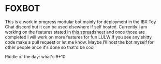 # FOXBOT
This is a work in progress modular bot mainly for deployment in the IBX Toy Chat discord but it can be used elsewhere if self hosted.
Currently I am working on the features stated in [this spreadsheet](https://docs.google.com/spreadsheets/d/1mZ1twiLMZ0LWSdS2RCZjz0flF3J_ZwAREQ4k3cVwEV0/edit?usp=drivesdk) and once those are completed I will work on more features for fun LULW
If you see any shitty code make a pull request or let me know.
Maybe I'll host the bot myself for other people once it's done so that'd be cool.

Riddle of the day: what's 9+10
